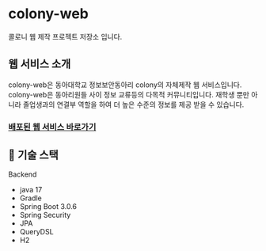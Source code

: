 # colony-web
콜로니 웹 제작 프로젝트 저장소 입니다.
## 웹 서비스 소개
colony-web은 동아대학교 정보보안동아리 colony의 자체제작 웹 서비스입니다.
colony-web은 동아리원들 사이 정보 교류등의 다목적 커뮤니티입니다.
재학생 뿐만 아니라 졸업생과의 연결부 역할을 하여 더 높은 수준의 정보를 제공 받을 수 있습니다.
### [배포된 웹 서비스 바로가기](http://bit.ly/dau-colony)


## 🧰 기술 스택

Backend

+ java 17
+ Gradle
+ Spring Boot 3.0.6
+ Spring Security
+ JPA
+ QueryDSL
+ H2
